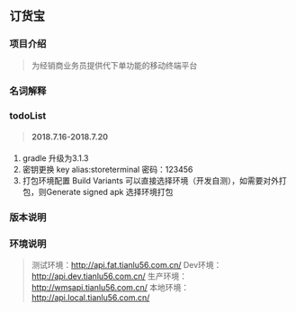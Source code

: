 ## 订货宝
### 项目介绍
>为经销商业务员提供代下单功能的移动终端平台

### 名词解释

### todoList
> #### 2018.7.16-2018.7.20
1. gradle 升级为3.1.3
2. 密钥更换 key alias:storeterminal 密码：123456
3. 打包环境配置  Build Variants 可以直接选择环境（开发自测），如需要对外打包，则Generate signed apk 选择环境打包


### 版本说明


### 环境说明
>测试环境：http://api.fat.tianlu56.com.cn/
>Dev环境： http://api.dev.tianlu56.com.cn/
>生产环境：http://wmsapi.tianlu56.com.cn/
>本地环境：http://api.local.tianlu56.com.cn/
